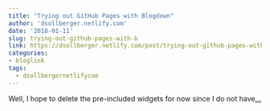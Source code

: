 ```yaml
---
title: "Trying out GitHub Pages with Blogdown"
author: 'dsollberger.netlify.com'
date: '2018-01-11'
slug: trying-out-github-pages-with-b
link: https://dsollberger.netlify.com/post/trying-out-github-pages-with-blogdown/
categories:
- bloglink
tags:
  - dsollbergernetlifycom
---
```


Well, I hope to delete the pre-included widgets for now since I do not have[... <i class="fas fa-external-link-alt"></i>](https://dsollberger.netlify.com/post/trying-out-github-pages-with-blogdown/)

